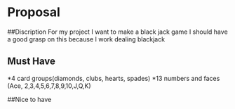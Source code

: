 # Proposal

##Discription
  For my project I want to make a black jack game
  I should have a good grasp on this because I work dealing blackjack

## Must Have
  *4 card groups(diamonds, clubs, hearts, spades)
  *13 numbers and faces (Ace, 2,3,4,5,6,7,8,9,10,J,Q,K)

##Nice to have
